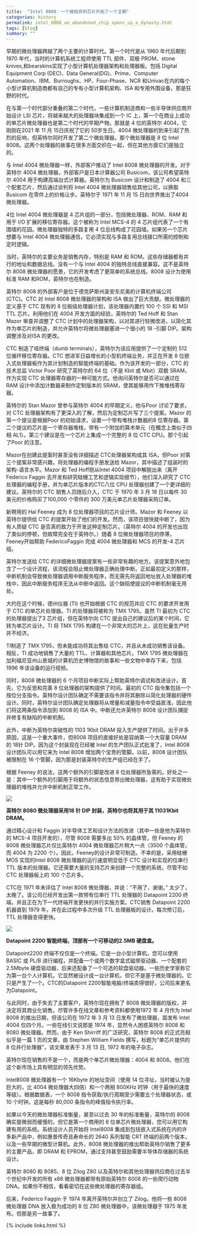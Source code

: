```yaml
---
title:  "Intel 8008：一个被抛弃的芯片开拓了一个王朝"
categories: history
permalink: intel_8008_an_abandoned_chip_opens_up_a_dynasty.html
tags: [blog]
summary: ""
---
```


早期的微处理器跨越了两个主要的计算时代。第一个时代是从 1960 年代后期到 1970 年代，当时的计算机系统工程师使用 TTL 部件、双极 PROM、stone knives,和bearskins实现了小型计算机处理器架构和处理器板。包括 Digital Equipment Corp (DEC)、Data General(DG)、Prime、Computer Automation、IBM、Burroughs、HP、Four-Phase、NCR 和Univac在内的每个小型计算机制造商都有自己的专有小型计算机架构、ISA 和专用外围设备。那是狂野的时代。

在与第一个时代部分重叠的第二个时代，一些计算机制造商和一些半导体供应商开始设计 LSI 芯片，将越来越大的处理器块集成到一个 IC 上，第一个在商业上成功的单芯片微处理器也是第二个时代的早期产物。那就是 4 位的英特尔 4004，它刚刚在2021 年 11 月 15日庆祝了它的 50岁生日。4004 微处理器的到来引起了热烈的反响，但英特尔同时开发了第二个微处理器。那个微处理器是 8 位 Intel 8008。这两个处理器的故事在很多方面交织在一起，但在其他方面它们是独立的。

与 Intel 4004 微处理器一样，外部客户推动了 Intel 8008 微处理器的开发。对于英特尔 4004 微处理器，外部客户是日本计算器公司 Busicom，该公司希望英特尔 4004 用于构建高端台式计算器。英特尔为 Busicom 设计和制造了 4004 和三个配套芯片，然后通过谈判将 Intel 4004 微处理器销售给其他公司，以换取 Busicom 在零件上的价格让步。英特尔于 1971 年 11 月 15 日向世界推出了4004 微处理器。

4位 Intel 4004 微处理器是 4 芯片组的一部分，包括微处理器、ROM、RAM 和用于 I/O 扩展的移位寄存器。这个被称为 Intel MCS-4 的 4 芯片组代表了一个有围墙的花园。微处理器独特的多路复用 4 位总线构成了花园墙。如果另一个芯片想要与 Intel 4004 微处理器通信，它必须实现与多路复用总线接口所需的控制和定时逻辑。

当时，英特尔的主要业务是销售内存，特别是 RAM 和 ROM。这些存储器都有并行的地址和数据总线。没有一个与 Intel 4004 的独特总线直接兼容。这不是英特尔 8008 微处理器的愿景，它的开发考虑了更简单的系统总线。8008 设计为使用标准 RAM 和ROM，英特尔也在制造。

英特尔 8008 的外部客户是位于德克萨斯州圣安东尼奥的计算机终端公司 (CTC)。CTC 对 Intel 8008 微处理器的架构和 ISA 做出了巨大贡献。微处理器的定义基于 CTC 现有的 8 位板级处理器计划，该处理器内置约 100 个 SSI 和 MSI TTL 芯片。利用他们在 4004 开发方面的经验，英特尔的 Ted Hoff 和 Stan Mazor 审查并调整了 CTC 计划中的处理器架构，以对其进行轻微改进，以简化其作为单芯片的制造，并允许英特尔将微处理器塞进一个很小的 18 -引脚 DIP。架构调整涉及对ISA 的更改。

CTC 制造了哑终端（dumb terminals），英特尔为该应用提供了一个定制的 512 位循环移位寄存器。CTC 想进军日益增长的小型机终端业务，并正在开发 8 位嵌入式处理器板作为其计划制造的智能终端的基础。作为该开发的一部分，CTC 的技术总监 Victor Poor 研究了英特尔的 64 位（不是 Kbit 或 Mbit）双极 SRAM，作为实现 CTC 处理器寄存器的一种可能方式。他询问英特尔是否可以通过在 RAM 设计中添加计数器来制作定制版本的 SRAM，使其能够用作下推堆栈寄存器。

英特尔的 Stan Mazor 曾参与英特尔 4004 的早期定义，他与Poor 讨论了要求，对 CTC 处理器架构有了更深入的了解，然后为定制芯片写了三个提案。Mazor 的第一个提议是根据Poor 的初始请求，设置一个带有堆栈计数器的8 位寄存器。第二个提议的芯片是一个寄存器堆栈，带有一个附加的算术单元（在概念上类似于四相 AL1）。第三个建议是在一个芯片上集成一个完整的 8 位 CTC CPU。那个引起了Poor 的注意。

Mazor在创建此提案时甚至没有详细描述 CTC处理器架构或其 ISA，但Poor 对第三个提案非常感兴趣，将处理器的编程手册发送给 Mazor，其中描述了组装时的架构-语言水平。Mazor 和 Ted Hoff刚从Intel 4004 项目中解脱出来（离开 Federico Faggin 去开发和研究硅栅工艺和逻辑实现细节），他们深入研究了 CTC 处理器的编程手册，并为单芯片版本的CTC八位 CPU 处理器创建了一个更详细的建议。英特尔的 CTC 销售人员随后介入，CTC 于 1970 年 3 月 18 日以每件 30 美元的价格购买了100,000 个零件的 300 万美元单芯片处理器采购订单。

新聘用的 Hal Feeney 成为 8 位处理器项目的芯片设计师。Mazor 和 Feeney 以英特尔提供给 CTC 的提案开始了他们的开发。然而，该项目很快就中断了，因为有人质疑 CTC 是否真的致力于开发这种定制芯片。（英特尔 4004 的开发也出现了类似的停顿，但故障完全在于英特尔。）随着 8 位微处理器项目的停滞，Feeney开始帮助 FedericoFaggin 完成 4004 微处理器和 MCS 的开发-4 芯片组。

英特尔发送给 CTC 的详细微处理器提案有一些非常有趣的地方。该提案意外地包含了一个设计流程，该流程会阻止微处理器正确处理中断。正如最初定义的那样，中断机制会导致微处理器调用中断服务程序，而无需先将返回地址放入处理器的堆栈中，因此中断服务程序无法从中断中返回。这个缺陷使提议的中断机制毫无用处。

大约在这个时候，德州仪器 (TI) 也开始根据 CTC 的规范并应 CTC 的要求开发用于 CTC 的单芯片处理器。TI 的处理器将被称为 TMX 1795。虽然 TI 最初为 CTC 的处理器提出了3 芯片组，但在英特尔向 CTC 提出自己的建议后的某个时间，它转为单芯片设计。TI 将 TMX 1795 构建在一个非常大的芯片上，这在批量生产时并不经济。

TI制造了 TMX 1795，但未能成功将其出售给 CTC，并且从未成功销售该设备。相反，TI 成功地销售了大量的 TTL、计算器和其他芯片。TMX 1795 微处理器在加利福尼亚州山景城的计算机历史博物馆的故事和一些文物中幸存下来，包括 1996 年该设备的运行视频。

同时，8008 微处理器的 6 个月项目中断实际上帮助英特尔调试和改进设计。首先，它为反思和完善 8 位处理器的架构提供了时间。最初的 CTC 指令集包括一个按位分支指令。英特尔设计团队确定不需要该指令并将其删除以简化处理器的硬件设计。同时，英特尔设计团队确定处理器将从增量和减量指令中受益匪浅，因此他们将这两条指令添加到 8008 的 ISA 中。中断还允许英特尔 8008 设计团队捕捉并修复有缺陷的中断机制。

此外，中断为英特尔突破性的 1103 1Kbit DRAM 投入生产提供了时间。出于许多原因，这是一个重大事件，但8008 项目的直接好处是容纳第一个大容量 DRAM 的 18针 DIP。因为这个封装现在已经被 Intel 的生产团队正式批准了，Intel 8008 设计团队可以用它来为 Intel 8008 增加两个宝贵的管脚。以前，8008 设计团队被限制在 16 个管脚，因为那是封装英特尔的生产组已经在手了。

根据 Feeney 的说法，这两个额外的引脚是改进 8 位处理器所急需的。好处之一是：其中一个额外的引脚用于将额外的状态信息带出微处理器，这有助于实现微处理器的堆栈并允许中断机制正常工作。

![](/images/blogs/Intel_C8008-1.jpg)

**英特尔 8080 微处理器采用18 针 DIP 封装，英特尔也将其用于其 11031Kbit DRAM。**

通过精心设计和 Faggin 对半导体工艺和设计方法的改进（其中一些是他为英特尔的 MCS-4 项目开发的），尽管 8008 需要多出 50% 的晶体管，但 Feeney 的 8008 微处理器芯片仅比英特尔 4004 微处理器芯片稍大一点（3500 个晶体管，而 4004 为 2200 个）。因此，Feeney的设计非常可制造。不幸的是，采用硅栅 MOS 实现的Intel 8008 微处理器的运行速度明显低于 CTC 设计和实现的位串行 TTL 版本的处理器。它还需要大量的支持芯片来创建一个完整的系统，尽管不如 CTC 处理器板上的 100 个芯片多。

CTC在 1971 年末评估了 Intel 8008 微处理器，并说：“不用了，谢谢。” 太少了，太晚了。该公司已经开发出第一款带有位串行 TTL 处理器的 Datapoint 2200 终端，并且正在为下一代终端开发更快的并行实施方案。CTC销售 Datapoint 2200 机器直到 1979 年，并在此过程中多次升级 TTL 处理器板的设计。每次修订后，TTL 处理器变得更快。

![](/images/blogs/Datapoint_2200.jpg)

**Datapoint 2200 智能终端，顶部有一个可移动的2.5MB 硬盘盒。**

Datapoint2200 终端不仅仅是一个终端。它是一台小型计算机，您可以使用 BASIC 或 PL/B 进行编程，并配备一个或两个数字盒式磁带驱动器、一个配套的 2.5Mbyte 硬盘驱动器，后来还配备了一个可选的软盘驱动器。一些历史学家称它为第一台个人计算机，它显然被设计成一台计算机，但它不是基于微处理器的。它只是产生了一个。CTC的Datapoint 2200智能电脑/终端卖得很好，公司后来更名为Datapoint。

与此同时，由于失去了主要客户，英特尔现在拥有了 8008 微处理器的版权，并决定将其商业化销售。尽管许多在线文章和参考资料都使用1972 年 4 月作为 Intel 8008 的推出日期，但该公司在 1972 年 3 月 13 日发布了微处理器，距发布 Intel 4004 仅四个月。一些在线引文说那是 1974 年，显然令人困惑英特尔 8008 和 8080 微处理器。然而，由于 Ken Shirriff 的广泛研究，英特尔 8008 的正式亮相似乎是一篇 1 页的文章，由 Stephen William Fields 撰写，标题为“单芯片提供的 8 位并行处理器”，该文章发表于 3 月 13 日, 1972 年的电子杂志。

英特尔现在销售的不是一个，而是两个单芯片微处理器：4004 和 8008。他们在这个新市场上具有明显的领先优势。

Intel8008 微处理器有一个 16Kbyte 的地址空间（使用 14 位寻址，当时被认为是巨大的，比 4004 微处理器大四倍）和一个两相 800KHz 时钟（用于最快的速度等级）。根据数据表，一个 8008 指令获取/执行周期至少需要五个处理器状态，或 10 个时钟。这是每秒 80,000 条指令的峰值指令执行率。

如果以今天的微处理器标准衡量，甚至以过去 30 年的标准衡量，英特尔的 8008 确实是微弱而缓慢的。但它是第一个商用的 8 位单芯片微处理器，您可以用它构建有用的系统。系统设计人员开始将 Intel8008 集成到包括嵌入式系统在内的许多新产品中，例如惠普传奇且寿命长的 2640 系列智能 CRT 终端的前两个版本，以及一些早期的微型计算机。此外，8008 微处理器的推出帮助英特尔销售了更多的主要产品，即 DRAM 和 EPROM，通过支持甚至鼓励需要半导体存储器的系统设计。

英特尔 8080 和 8085、8 位 Zilog Z80 以及英特尔和其他处理器供应商在过去半个世纪中开发的所有 x86 微处理器都带有原始英特尔 8008 的一些爬行动物 DNA。如果你不相信，看看密切在这些微处理器的寄存器组。

后来，Federico Faggin 于 1974 年离开英特尔并创立了 Zilog。他将一些 8008 微处理器 DNA 放入极为成功的 8 位 Z80 微处理器中，该微处理器于 1975 年发布。但那是另一故事了。

{% include links.html %}
